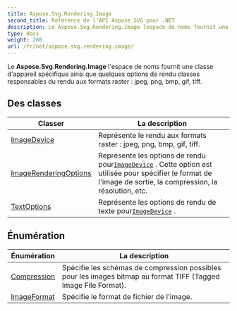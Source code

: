 ```yaml
---
title: Aspose.Svg.Rendering.Image
second_title: Référence de l'API Aspose.SVG pour .NET
description: Le Aspose.Svg.Rendering.Image lespace de noms fournit une classe dappareil spécifique ainsi que quelques options de rendu classes responsables du rendu aux formats raster  jpeg png bmp gif tiff.
type: docs
weight: 260
url: /fr/net/aspose.svg.rendering.image/
---
```

Le **Aspose.Svg.Rendering.Image** l'espace de noms fournit une classe d'appareil spécifique ainsi que quelques options de rendu classes responsables du rendu aux formats raster : jpeg, png, bmp, gif, tiff.

## Des classes

| Classer | La description |
| --- | --- |
| [ImageDevice](./imagedevice/) | Représente le rendu aux formats raster : jpeg, png, bmp, gif, tiff. |
| [ImageRenderingOptions](./imagerenderingoptions/) | Représente les options de rendu pour[`ImageDevice`](../aspose.svg.rendering.image/imagedevice/) . Cette option est utilisée pour spécifier le format de l'image de sortie, la compression, la résolution, etc. |
| [TextOptions](./textoptions/) | Représente les options de rendu de texte pour[`ImageDevice`](../aspose.svg.rendering.image/imagedevice/) . |
## Énumération

| Énumération | La description |
| --- | --- |
| [Compression](./compression/) | Spécifie les schémas de compression possibles pour les images bitmap au format TIFF (Tagged Image File Format). |
| [ImageFormat](./imageformat/) | Spécifie le format de fichier de l'image. |


